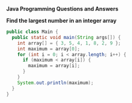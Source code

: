 **Java Programming Questions and Answers**

 **Find the largest number in an integer array**

```java
public class Main {
  public static void main(String args[]) {
    int array[] = { 3, 5, 4, 1, 8, 2, 9 };
    int maximum = array[0];
    for (int i = 0; i < array.length; i++) {
      if (maximum < array[i]) {
        maximum = array[i];
      }
    }
    System.out.println(maximum);
  }
}
